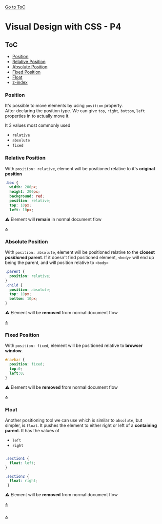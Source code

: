 [Go to ToC](../README.md)

# Visual Design with CSS - P4

## ToC
* [Position](#)
* [Relative Position](#)
* [Absolute Position](#)
* [Fixed Position](#)
* [Float](#)
* [z-index](#)

### Position

It's possible to move elements by using `position` property.   
After declaring the position type. We can give `top`, `right`, `bottom`, `left` properties in to actually move it.

It 3 values most commonly used
* `relative`  
* `absolute`
* `fixed`

### Relative Position


With `position: relative`, element will be positioned relative to it's **original position**

```css 
.box {
  width: 200px;
  height: 200px;
  background: red;
  position: relative;
  top: 10px;
  left: 10px;
```

:warning: Element will **remain** in normal document flow


[🔝](#toc)  
  
### Absolute Position

With `position: absolute`, element will be positioned relative to the **closest *positioned* parent**. If it doesn't find positioned element, `<body>` will end up being the parent, and will position relative to `<body>`

```css
.parent {
  position: relative;
}
.child {
  position: absolute;
  top: 10px;
  bottom: 10px;
}
```

:warning: Element will be **removed** from normal document flow

  
[🔝](#toc)  

### Fixed Position

With `position: fixed`, element will be positioned relative to **browser window**.

```css
#navbar {
  position: fixed;
  top:0;
  left:0;
}
```
:warning: Element will be **removed** from normal document flow
  
[🔝](#toc)  

### Float

Another positioning tool we can use which is similar to `absolute`, but simpler, is `float`.
It pushes the element to either right or left of a **containing parent**.
It has the values of 
* `left`
* `right`

```css

.section1 {
  float: left;
}

.section2 {
  float: right;
 }
```

:warning: Element will be **removed** from normal document flow

[🔝](#toc)    
  
  
### 


  
[🔝](#toc)  

  
  
  
